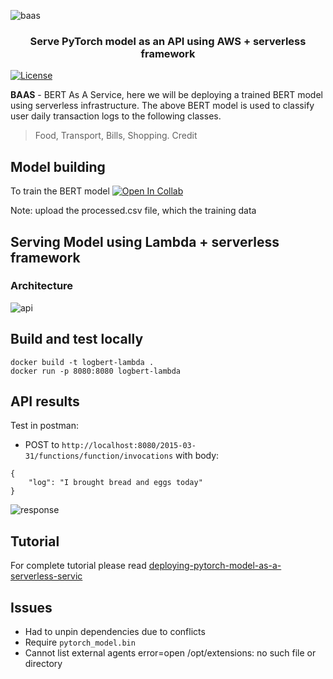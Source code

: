 ![baas](img/baas.png)

<h3 style="text-align:center; font-weight: bold">
 Serve PyTorch model as an API using AWS + serverless framework
</h3>

[![License](https://img.shields.io/badge/License-Apache%202.0-blue.svg)](https://opensource.org/licenses/Apache-2.0)


**BAAS** - BERT As A Service, here we will be deploying a trained BERT model using serverless infrastructure.
The above BERT model is used to classify user daily transaction logs to the following classes.
> Food, Transport, Bills, Shopping. Credit


## Model building

To train the BERT model [![Open In Collab](https://colab.research.google.com/assets/colab-badge.svg)](https://colab.research.google.com/drive/1IAJrx15szXsGDjKx1qihrvzAWqp2exz5?usp=sharing)

Note: upload the processed.csv file, which the training data


## Serving Model using Lambda + serverless framework

### Architecture
![api](img/new_API.png)

## Build and test locally
```
docker build -t logbert-lambda .
docker run -p 8080:8080 logbert-lambda
```


## API results
Test in postman:
- POST to `http://localhost:8080/2015-03-31/functions/function/invocations` with body: 

```
{
    "log": "I brought bread and eggs today"
}
```

![response](img/resp.png)

## Tutorial

For complete tutorial please read [deploying-pytorch-model-as-a-serverless-servic](https://medium.com/geekculture/deploying-pytorch-model-as-a-serverless-service-339b4b93e517)

## Issues
* Had to unpin dependencies due to conflicts
* Require `pytorch_model.bin`
* Cannot list external agents error=open /opt/extensions: no such file or directory
